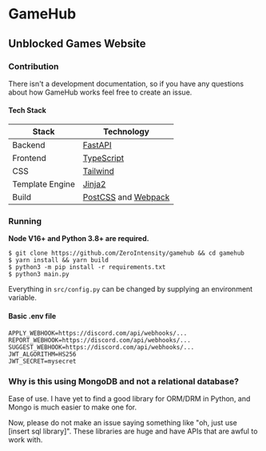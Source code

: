 # GameHub

## Unblocked Games Website

### Contribution

There isn't a development documentation, so if you have any questions about how GameHub works feel free to create an issue.

#### Tech Stack

| Stack           | Technology                                                            |
| --------------- | --------------------------------------------------------------------- |
| Backend         | [FastAPI](https://fastapi.tiangolo.com)                               |
| Frontend        | [TypeScript](https://www.typescriptlang.org/)                         |
| CSS             | [Tailwind](https://tailwindcss.com)                                   |
| Template Engine | [Jinja2](https://pypi.org/project/Jinja2)                             |
| Build           | [PostCSS](https://postcss.org/) and [Webpack](https://webpack.js.org) |

### Running

**Node V16+ and Python 3.8+ are required.**

```
$ git clone https://github.com/ZeroIntensity/gamehub && cd gamehub
$ yarn install && yarn build
$ python3 -m pip install -r requirements.txt
$ python3 main.py
```

Everything in `src/config.py` can be changed by supplying an environment variable.

#### Basic .env file

```
APPLY_WEBHOOK=https://discord.com/api/webhooks/...
REPORT_WEBHOOK=https://discord.com/api/webhooks/...
SUGGEST_WEBHOOK=https://discord.com/api/webhooks/...
JWT_ALGORITHM=HS256
JWT_SECRET=mysecret
```

### Why is this using MongoDB and not a relational database?

Ease of use. I have yet to find a good library for ORM/DRM in Python, and Mongo is much easier to make one for.

Now, please do not make an issue saying something like "oh, just use [insert sql library]". These libraries are huge and have APIs that are awful to work with.
